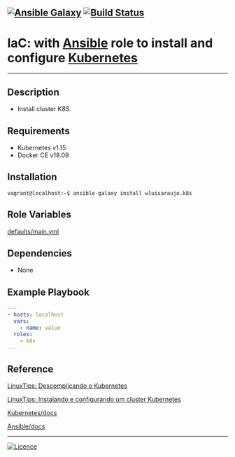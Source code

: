 [![Ansible Galaxy](https://img.shields.io/badge/Ansible%20Galaxy-Kubernetes-blue.svg)](https://galaxy.ansible.com/wluisaraujo/k8s) [![Build Status](https://travis-ci.org/wluisaraujo/ansible-role-k8s.svg?branch=master)](https://travis-ci.org/wluisaraujo/ansible-role-k8s)
---
# IaC: with [Ansible](https://www.ansible) role to install and configure [Kubernetes](https://kubernetes.io/pt/)
------------

Description
------------

 * Install cluster K8S

Requirements
------------

 * Kubernetes v1.15
 * Docker CE v18.09

Installation
------------

```console
vagrant@localhost:~$ ansible-galaxy install wluisaraujo.k8s
```

Role Variables
--------------

[defaults/main.yml](defaults/main.yml)

Dependencies
------------

* None

Example Playbook
----------------
```yaml
---
- hosts: localhost
  vars:
    - name: value
  roles:
    - k8s
...
```

Reference
----------------
[LinuxTips: Descomplicando o Kubernetes](https://www.linuxtips.io/blog/descomplicando-o-kubernetes-02)

[LinuxTips: Instalando e configurando um cluster Kubernetes](https://www.youtube.com/playlist?list=PLf-O3X2-mxDmXQU-mJVgeaSL7Rtejvv0S)

[Kubernetes/docs](https://kubernetes.io/docs/home)

[Ansible/docs](https://docs.ansible.com/ansible/latest/scenario_guides/guide_kubernetes.html?highlight=kubernetes)

----------------
[![Licence](https://img.shields.io/badge/License-GPL%20v3-red.svg)](https://www.gnu.org/licenses/gpl-3.0.pt-br.html)
